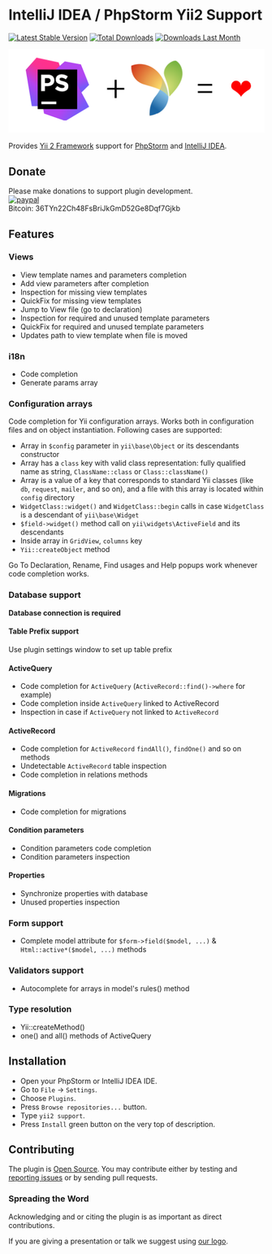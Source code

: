 IntelliJ IDEA / PhpStorm Yii2 Support
====================================

[![Latest Stable Version](http://phpstorm.espend.de/badge/9388/version)](https://plugins.jetbrains.com/plugin/9388)
[![Total Downloads](http://phpstorm.espend.de/badge/9388/downloads)](https://plugins.jetbrains.com/plugin/9388)
[![Downloads Last Month](http://phpstorm.espend.de/badge/9388/last-month)](https://plugins.jetbrains.com/plugin/9388)

<p align="center">
    <a href="https://plugins.jetbrains.com/idea/plugin/9388-yii2-support" target="_blank">
        <img src="img/logo.png?raw=true" width="518" alt="IntelliJ IDEA / PhpStorm Yii2 Support" />
    </a>
</p>


Provides [Yii 2 Framework](http://www.yiiframework.com/) support for [PhpStorm](https://www.jetbrains.com/phpstorm/)
and [IntelliJ IDEA](https://www.jetbrains.com/idea/).  

Donate
--------

Please make donations to support plugin development.  
[![paypal](https://img.shields.io/badge/Donate-PayPal-green.svg)](https://www.paypal.com/cgi-bin/webscr?cmd=_s-xclick&hosted_button_id=MVG9CP6NZV856)  
Bitcoin: 36TYn22Ch48FsBriJkGmD52Ge8Dqf7Gjkb  


Features
--------

### Views

- View template names and parameters completion
- Add view parameters after completion
- Inspection for missing view templates
- QuickFix for missing view templates
- Jump to View file (go to declaration)
- Inspection for required and unused template parameters
- QuickFix for required and unused template parameters
- Updates path to view template when file is moved

### i18n

- Code completion
- Generate params array

### Configuration arrays

Code completion for Yii configuration arrays. Works both in configuration files and on object instantiation.
Following cases are supported:

- Array in `$config` parameter in `yii\base\Object` or its descendants constructor
- Array has a `class` key with valid class representation: fully qualified name as string, `ClassName::class` or `Class::className()`
- Array is a value of a key that corresponds to standard Yii classes (like `db`, `request`, `mailer`, and so on), and
  a file with this array is located within `config` directory
- `WidgetClass::widget()` and `WidgetClass::begin` calls in case `WidgetClass` is a descendant of `yii\base\Widget`
- `$field->widget()` method call on `yii\widgets\ActiveField` and its descendants
- Inside array in `GridView`, `columns` key
- `Yii::createObject` method

Go To Declaration, Rename, Find usages and Help popups work whenever code completion works.

### Database support

**Database connection is required**

#### Table Prefix support
Use plugin settings window to set up table prefix
#### ActiveQuery
- Code completion for `ActiveQuery` (`ActiveRecord::find()->where` for example)  
- Code completion inside `ActiveQuery` linked to ActiveRecord  
- Inspection in case if `ActiveQuery` not linked to `ActiveRecord`
#### ActiveRecord
- Code completion for `ActiveRecord` `findAll()`, `findOne()` and so on methods  
- Undetectable `ActiveRecord` table inspection  
- Code completion in relations methods  
#### Migrations
- Code completion for migrations  
#### Condition parameters
- Condition parameters code completion  
- Condition parameters inspection  
#### Properties
- Synchronize properties with database  
- Unused properties inspection
  
### Form support
- Complete model attribute for `$form->field($model, ...)` & `Html::active*($model, ...)` methods

### Validators support
- Autocomplete for arrays in model's rules() method

### Type resolution
- Yii::createMethod()
- one() and all() methods of ActiveQuery

Installation
------------

- Open your PhpStorm or IntelliJ IDEA IDE.
- Go to `File` → `Settings`.
- Choose `Plugins`.
- Press `Browse repositories...` button.
- Type `yii2 support`.
- Press `Install` green button on the very top of description.

Contributing
------------

The plugin is [Open Source](LICENSE.md). You may contribute either by testing and [reporting issues](https://github.com/nvlad/yii2support/issues)
or by sending pull requests. 

### Spreading the Word

Acknowledging and or citing the plugin is as important as direct contributions.

If you are giving a presentation or talk we suggest using
[our logo](https://github.com/nvlad/yii2support/raw/master/img/logo.png?raw=true).

